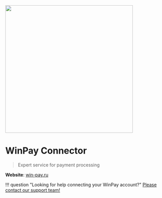 <img src="https://static.openfintech.io/payment_providers/winpay/logo.png?w=400" width="400px" >

# WinPay  Connector

> Expert service for payment processing

**Website**: [win-pay.ru](https://win-pay.ru/en/)

!!! question "Looking for help connecting your WinPay account?"
    [Please contact our support team!](mailto:support@paycore.io)
